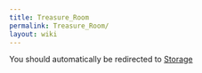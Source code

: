 ```yaml
---
title: Treasure_Room
permalink: Treasure_Room/
layout: wiki
---
```


You should automatically be redirected to [Storage](/keeperrl_wiki/Storage/)
